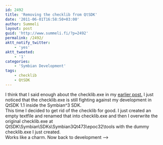 ```yaml
---
id: 2492
title: 'Removing the checklib from QtSDK'
date: '2011-06-01T16:58:50+03:00'
author: Summeli
layout: post
guid: 'http://www.summeli.fi/?p=2492'
permalink: /2492/
aktt_notify_twitter:
    - 'yes'
aktt_tweeted:
    - '1'
categories:
    - 'Symbian Development'
tags:
    - checklib
    - QtSDK
---
```


I think that I said enough about the checklib.exe in my [earlier post.](/2171) I just noticed that the checklib.exe is still fighting against my development in QtSDK 1.1 inside the Symbian^3 SDK.  
This time I decided to get rid of the checklib for good. I just created an empty textfile and renamed that into checklib.exe and then I overwrite the original checklib.exe at QtSDK\\Symbian\\SDKs\\Symbian3Qt473\\epoc32\\tools with the dummy checklib.exe I just created.  
Works like a charm. Now back to development –&gt;